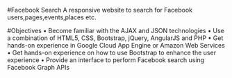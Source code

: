 #Facebook Search
A responsive website to search for Facebook users,pages,events,places etc.

#Objectives
• Become familiar with the AJAX and JSON technologies
• Use a combination of HTML5, CSS, Bootstrap, jQuery, AngularJS and PHP
• Get hands-on experience in Google Cloud App Engine or Amazon Web Services
• Get hands-on experience on how to use Bootstrap to enhance the user experience
• Provide an interface to perform Facebook search using Facebook Graph APIs
